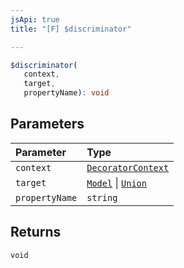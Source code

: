 ```yaml
---
jsApi: true
title: "[F] $discriminator"

---
```

```ts
$discriminator(
   context, 
   target, 
   propertyName): void
```

## Parameters

| Parameter | Type |
| :------ | :------ |
| `context` | [`DecoratorContext`](../interfaces/DecoratorContext.md) |
| `target` | [`Model`](../interfaces/Model.md) \| [`Union`](../interfaces/Union.md) |
| `propertyName` | `string` |

## Returns

`void`

